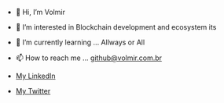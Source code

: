 - 👋 Hi, I’m Volmir
- 👀 I’m interested in  Blockchain development and ecosystem its 
- 🌱 I’m currently learning ... Allways or All 

- 📫 How to reach me ... github@volmir.com.br
- [My LinkedIn](https://www.linkedin.com/in/volmirls/)
- [My Twitter](https://twitter.com/volmir)
<!---
voumir/voumir is a ✨ special ✨ repository because its `README.md` (this file) appears on your GitHub profile.
You can click the Preview link to take a look at your changes.
--->
